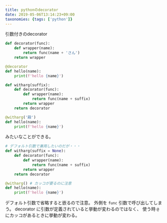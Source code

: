 ```yaml
---
title: pythonのdecorator
date: 2019-05-06T13:14:23+09:00
taxonomies: {tags: ['python']}
---
```


引数付きのdecorator

```python
def decorator(func):
    def wrapper(name):
        return func(name + 'さん')
    return wrapper

@decorator
def hello(name):
    print(f'hello {name}')
```

```python
def witharg(suffix):
    def decorator(func):
        def wrapper(name):
            return func(name + suffix)
        return wrapper
    return decorator

@witharg('殿')
def hello(name):
    print(f'hello {name}')
```

みたいなことができる。

```python
# デフォルト引数で兼用したいのだが・・・
def witharg(suffix = None):
    def decorator(func):
        def wrapper(name):
            return func(name + suffix)
        return wrapper
    return decorator

@witharg() # カッコが要るのに注意
def hello(name):
    print(f'hello {name}')
```

デフォルト引数で省略すると嵌るので注意。
外側を `func` 引数で呼び出してしまう。
decorator に引数が定義されていると挙動が変わるのではなく、
使う時 `@` にカッコがあるときに挙動が変わる。
